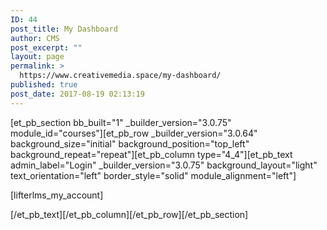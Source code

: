 ```yaml
---
ID: 44
post_title: My Dashboard
author: CMS
post_excerpt: ""
layout: page
permalink: >
  https://www.creativemedia.space/my-dashboard/
published: true
post_date: 2017-08-19 02:13:19
---
```

[et_pb_section bb_built="1" _builder_version="3.0.75" module_id="courses"][et_pb_row _builder_version="3.0.64" background_size="initial" background_position="top_left" background_repeat="repeat"][et_pb_column type="4_4"][et_pb_text admin_label="Login" _builder_version="3.0.75" background_layout="light" text_orientation="left" border_style="solid" module_alignment="left"]

[lifterlms_my_account]

[/et_pb_text][/et_pb_column][/et_pb_row][/et_pb_section]
